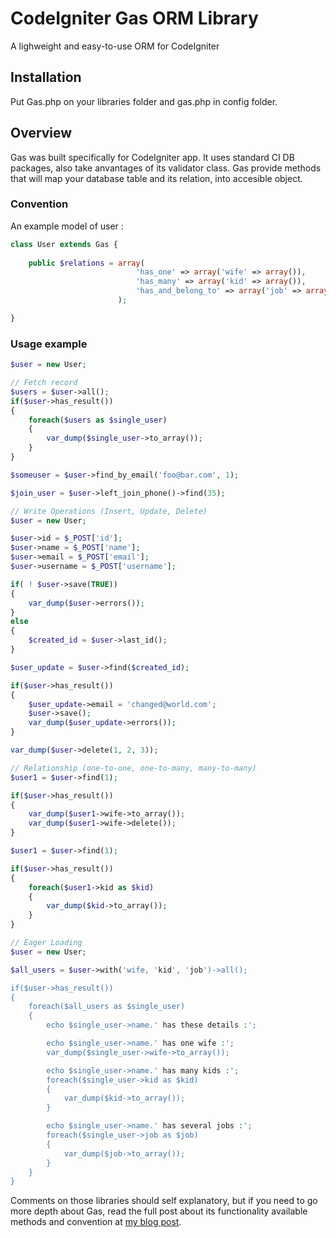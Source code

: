 # CodeIgniter Gas ORM Library

A lighweight and easy-to-use ORM for CodeIgniter

## Installation

Put Gas.php on your libraries folder and gas.php in config folder. 

## Overview

Gas was built specifically for CodeIgniter app. It uses standard CI DB packages, also take anvantages of its validator class. Gas provide methods that will map your database table and its relation, into accesible object.

### Convention

An example model of user :

```php
class User extends Gas {
    
    public $relations = array(
                            'has_one' => array('wife' => array()),
                            'has_many' => array('kid' => array()),
                            'has_and_belong_to' => array('job' => array()),
                        );

}
```

### Usage example

```php
$user = new User;

// Fetch record
$users = $user->all();
if($user->has_result())
{
    foreach($users as $single_user)
    {
        var_dump($single_user->to_array());
    }
}

$someuser = $user->find_by_email('foo@bar.com', 1);

$join_user = $user->left_join_phone()->find(35);

// Write Operations (Insert, Update, Delete)
$user = new User;

$user->id = $_POST['id'];
$user->name = $_POST['name'];
$user->email = $_POST['email'];
$user->username = $_POST['username'];

if( ! $user->save(TRUE))
{
    var_dump($user->errors());
}
else 
{
    $created_id = $user->last_id();
}

$user_update = $user->find($created_id);

if($user->has_result())
{
    $user_update->email = 'changed@world.com';
    $user->save();
    var_dump($user_update->errors());
}

var_dump($user->delete(1, 2, 3));

// Relationship (one-to-one, one-to-many, many-to-many)
$user1 = $user->find(1);

if($user->has_result())
{
    var_dump($user1->wife->to_array());
    var_dump($user1->wife->delete());
}

$user1 = $user->find(1);

if($user->has_result())
{
    foreach($user1->kid as $kid)
    {
        var_dump($kid->to_array());
    }
}

// Eager Loading
$user = new User;

$all_users = $user->with('wife, 'kid', 'job')->all(); 

if($user->has_result())
{
    foreach($all_users as $single_user)
    {
        echo $single_user->name.' has these details :';

        echo $single_user->name.' has one wife :';
        var_dump($single_user->wife->to_array()); 

        echo $single_user->name.' has many kids :';
        foreach($single_user->kid as $kid) 
        {
            var_dump($kid->to_array()); 
        }

        echo $single_user->name.' has several jobs :';
        foreach($single_user->job as $job) 
        {
            var_dump($job->to_array()); 
        }
    }
}
```
Comments on those libraries should self explanatory, but if you need to go more depth about Gas, read the full post about its functionality available methods and convention at [my blog post](http://taufanaditya.com/gas-orm "Gas ORM").






